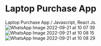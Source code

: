 # Laptop Purchase App
 Laptop Purchase App / Javascript, React Js.
![WhatsApp Image 2022-09-21 at 10 07 39](https://user-images.githubusercontent.com/99664429/191437746-3906f6a3-c5c1-4438-b6ee-fd46f1f3d55b.jpeg)
![WhatsApp Image 2022-09-21 at 10 08 15](https://user-images.githubusercontent.com/99664429/191437754-addef9d3-d7f3-4ec0-8673-be266f602c50.jpeg)
![WhatsApp Image 2022-09-21 at 10 08 29](https://user-images.githubusercontent.com/99664429/191437763-6db1e1da-ae76-47f7-9e20-6bea4d876b03.jpeg)
